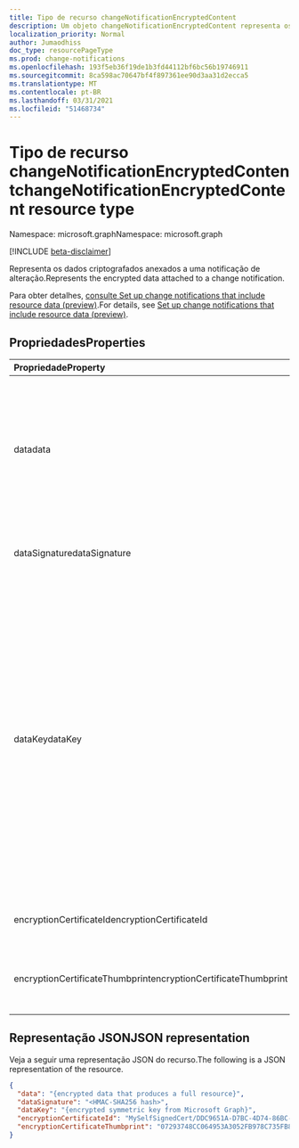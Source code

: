 ```yaml
---
title: Tipo de recurso changeNotificationEncryptedContent
description: Um objeto changeNotificationEncryptedContent representa os dados criptografados anexados a uma notificação de alteração.
localization_priority: Normal
author: Jumaodhiss
doc_type: resourcePageType
ms.prod: change-notifications
ms.openlocfilehash: 193f5eb36f19de1b3fd44112bf6bc56b19746911
ms.sourcegitcommit: 8ca598ac70647bf4f897361ee90d3aa31d2ecca5
ms.translationtype: MT
ms.contentlocale: pt-BR
ms.lasthandoff: 03/31/2021
ms.locfileid: "51468734"
---
```

# <a name="changenotificationencryptedcontent-resource-type"></a><span data-ttu-id="460af-103">Tipo de recurso changeNotificationEncryptedContent</span><span class="sxs-lookup"><span data-stu-id="460af-103">changeNotificationEncryptedContent resource type</span></span>

<span data-ttu-id="460af-104">Namespace: microsoft.graph</span><span class="sxs-lookup"><span data-stu-id="460af-104">Namespace: microsoft.graph</span></span>

[!INCLUDE [beta-disclaimer](../../includes/beta-disclaimer.md)]

<span data-ttu-id="460af-105">Representa os dados criptografados anexados a uma notificação de alteração.</span><span class="sxs-lookup"><span data-stu-id="460af-105">Represents the encrypted data attached to a change notification.</span></span>

<span data-ttu-id="460af-106">Para obter detalhes, [consulte Set up change notifications that include resource data (preview)](/graph/webhooks-with-resource-data.md).</span><span class="sxs-lookup"><span data-stu-id="460af-106">For details, see [Set up change notifications that include resource data (preview)](/graph/webhooks-with-resource-data.md).</span></span>

## <a name="properties"></a><span data-ttu-id="460af-107">Propriedades</span><span class="sxs-lookup"><span data-stu-id="460af-107">Properties</span></span>

| <span data-ttu-id="460af-108">Propriedade</span><span class="sxs-lookup"><span data-stu-id="460af-108">Property</span></span> | <span data-ttu-id="460af-109">Tipo</span><span class="sxs-lookup"><span data-stu-id="460af-109">Type</span></span> | <span data-ttu-id="460af-110">Descrição</span><span class="sxs-lookup"><span data-stu-id="460af-110">Description</span></span> |
|:---------|:-----|:------------|
| <span data-ttu-id="460af-111">data</span><span class="sxs-lookup"><span data-stu-id="460af-111">data</span></span> | <span data-ttu-id="460af-112">cadeia de caracteres</span><span class="sxs-lookup"><span data-stu-id="460af-112">string</span></span> | <span data-ttu-id="460af-113">Dados criptografados codificados com base64 que produzem um recurso completo respresentado como JSON.</span><span class="sxs-lookup"><span data-stu-id="460af-113">Base64-encoded encrypted data that produces a full resource respresented as JSON.</span></span> <span data-ttu-id="460af-114">Os dados foram criptografados com o fornecido `dataKey` usando um pacote de `AES/CBC/PKCS5PADDING` codificação.</span><span class="sxs-lookup"><span data-stu-id="460af-114">The data has been encrypted with the provided `dataKey` using an `AES/CBC/PKCS5PADDING` cipher suite.</span></span> |
| <span data-ttu-id="460af-115">dataSignature</span><span class="sxs-lookup"><span data-stu-id="460af-115">dataSignature</span></span> | <span data-ttu-id="460af-116">cadeia de caracteres</span><span class="sxs-lookup"><span data-stu-id="460af-116">string</span></span> | <span data-ttu-id="460af-117">Hash HMAC-SHA256 codificado com base64 dos dados para fins de validação.</span><span class="sxs-lookup"><span data-stu-id="460af-117">Base64-encoded HMAC-SHA256 hash of the data for validation purposes.</span></span> |
| <span data-ttu-id="460af-118">dataKey</span><span class="sxs-lookup"><span data-stu-id="460af-118">dataKey</span></span> | <span data-ttu-id="460af-119">cadeia de caracteres</span><span class="sxs-lookup"><span data-stu-id="460af-119">string</span></span> | <span data-ttu-id="460af-120">Chave simétrica codificada com base64 gerada pelo Microsoft Graph para criptografar o valor dos dados e gerar a assinatura de dados.</span><span class="sxs-lookup"><span data-stu-id="460af-120">Base64-encoded symmetric key generated by Microsoft Graph to encrypt the data value and to generate the data signature.</span></span> <span data-ttu-id="460af-121">Essa chave é criptografada com a chave pública do certificado fornecida durante a assinatura.</span><span class="sxs-lookup"><span data-stu-id="460af-121">This key is encrypted with the certificate public key that was provided during the subscription.</span></span> <span data-ttu-id="460af-122">Ele deve ser descriptografado com a chave privada do certificado antes de poder ser usado para descriptografar os dados ou verificar a assinatura.</span><span class="sxs-lookup"><span data-stu-id="460af-122">It must be decrypted with the certificate private key before it can be used to decrypt the data or verify the signature.</span></span> <span data-ttu-id="460af-123">Essa chave foi criptografada com o seguinte pacote de codificação: `RSA/ECB/OAEPWithSHA1AndMGF1Padding` .</span><span class="sxs-lookup"><span data-stu-id="460af-123">This key has been encrypted with the following cipher suite: `RSA/ECB/OAEPWithSHA1AndMGF1Padding`.</span></span> |
| <span data-ttu-id="460af-124">encryptionCertificateId</span><span class="sxs-lookup"><span data-stu-id="460af-124">encryptionCertificateId</span></span> | <span data-ttu-id="460af-125">cadeia de caracteres</span><span class="sxs-lookup"><span data-stu-id="460af-125">string</span></span> | <span data-ttu-id="460af-126">ID do certificado usado para criptografar `dataKey` o .</span><span class="sxs-lookup"><span data-stu-id="460af-126">ID of the certificate used to encrypt the `dataKey`.</span></span> |
| <span data-ttu-id="460af-127">encryptionCertificateThumbprint</span><span class="sxs-lookup"><span data-stu-id="460af-127">encryptionCertificateThumbprint</span></span> | <span data-ttu-id="460af-128">cadeia de caracteres</span><span class="sxs-lookup"><span data-stu-id="460af-128">string</span></span> | <span data-ttu-id="460af-129">Representação hexadecimal da impressão digital do certificado usado para criptografar `dataKey` o .</span><span class="sxs-lookup"><span data-stu-id="460af-129">Hexadecimal representation of the thumbprint of the certificate used to encrypt the `dataKey`.</span></span> |

## <a name="json-representation"></a><span data-ttu-id="460af-130">Representação JSON</span><span class="sxs-lookup"><span data-stu-id="460af-130">JSON representation</span></span>

<span data-ttu-id="460af-131">Veja a seguir uma representação JSON do recurso.</span><span class="sxs-lookup"><span data-stu-id="460af-131">The following is a JSON representation of the resource.</span></span>

<!-- {
  "blockType": "resource",
  "optionalProperties": [

  ],
  "@odata.type": "microsoft.graph.changeNotificationEncryptedContent"
}-->

```json
{
  "data": "{encrypted data that produces a full resource}",
  "dataSignature": "<HMAC-SHA256 hash>",
  "dataKey": "{encrypted symmetric key from Microsoft Graph}",
  "encryptionCertificateId": "MySelfSignedCert/DDC9651A-D7BC-4D74-86BC-A8923584B0AB",
  "encryptionCertificateThumbprint": "07293748CC064953A3052FB978C735FB89E61C3D"
}
```

<!-- uuid: 564a955a-4837-424d-b7b8-3c6c33d5176d
2020-05-25 14:57:30 UTC -->
<!--
{
  "type": "#page.annotation",
  "description": "changeNotificationEncryptedConent resource",
  "keywords": "",
  "section": "documentation",
  "tocPath": "",
  "suppressions": []
}
-->


